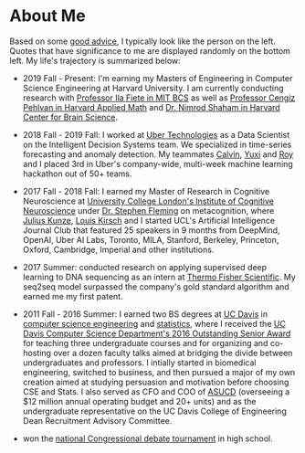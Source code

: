# About Me

Based on some [good advice](https://www.ece.ucdavis.edu/~jowens/advice.html), I typically look like 
the person on the left. Quotes that have significance to me are displayed randomly on the bottom left.
My life's trajectory is summarized below:

- 2019 Fall - Present: I'm earning my Masters of Engineering in Computer Science Engineering at Harvard
University. I am currently conducting research with [Professor Ila Fiete in MIT BCS](https://fietelab.mit.edu/)
as well as [Professor Cengiz Pehlvan in Harvard Applied Math](https://pehlevan.seas.harvard.edu/) and 
[Dr. Nimrod Shaham in Harvard Center for Brain Science](https://cbmm.mit.edu/about/people/shaham). 

- 2018 Fall - 2019 Fall: I worked at [Uber Technologies](https://www.uber.com/")
as a Data Scientist on the Intelligent Decision Systems team. We specialized in time-series 
forecasting and anomaly detection. My teammates [Calvin](https://www.linkedin.com/in/cworsnup/),
[Yuxi](https://www.linkedin.com/in/yuxipanucla/) and [Roy](https://www.linkedin.com/in/roy-yajia-yang-b1b76a64/)
and I placed 3rd in Uber's company-wide, multi-week machine learning hackathon out of 50+ teams.

- 2017 Fall - 2018 Fall: I earned my Master of Research in Cognitive Neuroscience at 
[University College London's Institute of Cognitive Neuroscience](http://www.ucl.ac.uk/icn)
under [Dr. Stephen Fleming](http://metacoglab.org/) on metacognition, where 
[Julius Kunze](http://juliuskunze.com), [Louis Kirsch](http://louiskirsch.com/) and I started
UCL's Artificial Intelligence Journal Club that featured 25 speakers in 9 months
from DeepMind, OpenAI, Uber AI Labs, Toronto, MILA, Stanford, Berkeley, Princeton,
Oxford, Cambridge, Imperial and other institutions.

- 2017 Summer: conducted research on applying supervised deep learning to DNA sequencing as
 an intern at [Thermo Fisher Scientific](https://www.thermofisher.com/uk/en/home.html). My
 seq2seq model surpassed the company's gold standard algorithm and earned me my first patent.
 
- 2011 Fall - 2016 Summer: I earned two BS degrees at [UC Davis](http://www.ucdavis.edu/)
in <a href="http://cs.ucdavis.edu/">computer science engineering</a> and <a href="http://www.stat.ucdavis.edu/">statistics</a>,
where I received the <a href="photos/outstanding_senior.jpg">UC Davis Computer Science Department's 2016 Outstanding Senior Award</a>
for teaching three undergraduate courses and for organizing and co-hosting over a dozen faculty talks aimed at
bridging the divide between undergraduates and professors. I intially started in biomedical engineering,
switched to business, and then pursued a major of my own creation
aimed at studying persuasion and motivation before choosing CSE and Stats. 
I also served as CFO and COO of [ASUCD](https://asucd.ucdavis.edu/) (overseeing a $12
million annual operating budget and 20+ units) and as the undergraduate representative on the UC Davis College
of Engineering Dean Recruitment Advisory Committee.
                
- won the [national Congressional debate tournament](https://ci.uky.edu/UKDebate/results-history) in high school.
